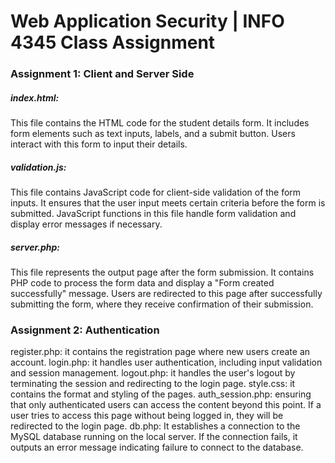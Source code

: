 # Web Application Security | INFO 4345 Class Assignment
<h3>Assignment 1: Client and Server Side</h3>
<h5>index.html:</h5>
This file contains the HTML code for the student details form.
It includes form elements such as text inputs, labels, and a submit button.
Users interact with this form to input their details. <br>
<be>
<h5>validation.js:</h5>
This file contains JavaScript code for client-side validation of the form inputs.
It ensures that the user input meets certain criteria before the form is submitted.
JavaScript functions in this file handle form validation and display error messages if necessary.
<be></be>
<h5>server.php:</h5>
This file represents the output page after the form submission.
It contains PHP code to process the form data and display a "Form created successfully" message.
Users are redirected to this page after successfully submitting the form, where they receive confirmation of their submission.

<h3>Assignment 2: Authentication</h3>
<bold>register.php: </bold> it contains the registration page where new users create an account.
login.php: it handles user authentication, including input validation and session management.
logout.php: it handles the user's logout by terminating the session and redirecting to the login page.
style.css: it contains the format and styling of the pages.
auth_session.php: ensuring that only authenticated users can access the content beyond this point. If a user tries to access this page without being logged in, they will be redirected to the login page.
db.php: It establishes a connection to the MySQL database running on the local server. If the connection fails, it outputs an error message indicating failure to connect to the database.







